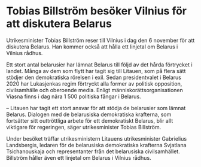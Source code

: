 # Tobias Billström besöker Vilnius för att diskutera Belarus

Utrikesminister Tobias Billström reser till Vilnius i dag den 6 november för att diskutera Belarus. Han kommer också att hålla ett linjetal om Belarus i Vilnius rådhus.

Ett stort antal belarusier har lämnat Belarus till följd av det hårda förtrycket i landet. Många av dem som flytt har tagit sig till Litauen, som på flera sätt stödjer den demokratiska rörelsen i exil. Sedan presidentvalet i Belarus 2020 har Lukasjenkas regim förtryckt alla former av politisk opposition, civilsamhälle och oberoende media. Enligt människorättsorganisationen Viasna finns i dag nära 1 500 politiska fångar i Belarus.

– Litauen har tagit ett stort ansvar för att stödja de belarusier som lämnat Belarus. Dialogen med de belarusiska demokratiska krafterna, som fortsätter sitt outtröttliga arbete för ett demokratiskt Belarus, blir allt viktigare för regeringen, säger utrikesminister Tobias Billström.

Under besöket träffar utrikesministern Litauens utrikesminister Gabrielius Landsbergis, ledaren för de belarusiska demokratiska krafterna Svjatlana Tsichanouskaja och representanter från det belarusiska civilsamhället. Billström håller även ett linjetal om Belarus i Vilnius rådhus.
